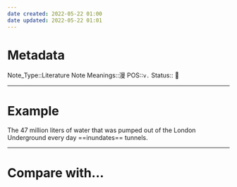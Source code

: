 ```yaml
---
date created: 2022-05-22 01:00
date updated: 2022-05-22 01:01
---
```


# Metadata

Note_Type::Literature Note
Meanings::漫
POS::`v.`
Status:: 👶

---

# Example

The 47 million liters of water that was pumped out of the London Underground every day ==inundates== tunnels.

---

# Compare with...
